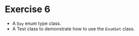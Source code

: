 # Exercise 6
- A `Day` enum type class.
- A Test class to demonstrate how to use the `EnumSet` class.
